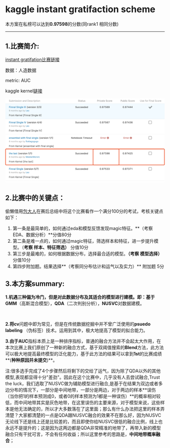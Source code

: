 # kaggle instant gratifaction scheme
 本方案在私榜可以达到**0.97598**的分数(同rank1 相同分数)

****

## 1.比赛简介:

[instant gratifation比赛链接](https://www.kaggle.com/c/instant-gratification/overview/description) 

数据：人造数据

metric: AUC

kaggle kernel[链接](https://www.kaggle.com/meistermorxrc/0-97598-in-private-score?scriptVersionId=16004236)

![得分:](https://github.com/Morxrc/kaggle-instant-gratifaction-scheme/blob/master/result.png)



## 2.比赛中的关键点：

偷懒借用[包大人](https://zhuanlan.zhihu.com/p/70102466)在赛后总结中将这个比赛看作一个满分100分的考试，考核关键点如下：

1. 第一条是最简单的，如何通过eda和模型反馈发现magic特征。**（考察 EDA、数据分析）**分值80分
2. 第二条是难一点的，如何通过magic特征，筛选样本和特征，进一步提升模型。（**考察 样本、特征筛选）** 分值10分
3. 第三步是最难的，如何根据数据分布，选择最合适的模型。**（考察 模型选择）** 分值10分
4. 第四步附加题。结果选择**（考察同分布估计和运气以及实力）** 附加题 5分



## 3.本方案summary:

​	**1.**机遇三种偏为冷门，但是对此数据分布及其适合的模型进行建模。即：基于**GMM**（高斯混合模型），**QDA**（二次判别分析），**NUSVC**对数据建模。

​	

​	**2.**将**cv**问题中即为常见，但是在传统数据挖掘中并不曾广泛使用的**psuedo labeling** （伪标签）技术。运用到其中，极大地提高了模型的拟合能力。



​	**3.**由于**AUC**指标本质上是一种排序指标，普通的融合方法并不会起太大作用，在本次比赛上我们原创了一种新的融合方式，基于双阈值搜索的**Blend**方法，此方法可以极大地提高最终模型的泛化能力，基于此方法的结果可以拿到**1st**的比赛成绩**(**种种原因并未提交**)**。



注:很多选手完成了4个步骤然后将剩下的交给了运气，因为除了QDA以外的其他模型,表现都显得十分"差劲"。因此在这个比赛中，几乎没有人去尝试融合,Trust the luck，我们选取了NUSVC做为辅助模型进行融合,是基于在结果为双边或者多边分布的情况下，一部分是中间地带，一部分是两边，对于两边的样本**误伤（当你把1的样本预测成0，或者0的样本预测为1都是一种误伤）**的概率相对较低，而中间地带其实是灰色地带，在这里误伤的主要来源，对于模型来说，这些样本是他无法确定的，所以才大多数落在了这里面；那么有什么办法把这里的样本弄清楚？大家都清楚的一点是QDA跟NUSVC融合的效果不在那么好，因为NUSVC无论线下还是线上还是比较差的，而且即使你给NUSVC很低的融合比例，线上也永远不是提升的；这是因为这两边都是QDA非常精准的地带了，再带入新的模型融合只有干扰可言，不会有任何收益；所以这里参考的思路是，**中间地带概率融合**；



